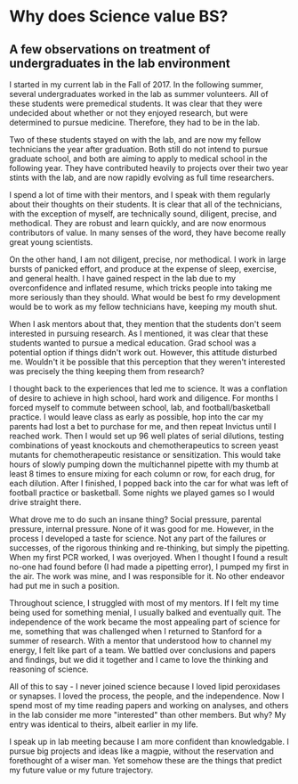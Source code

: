 # Why does Science value BS?

## A few observations on treatment of undergraduates in the lab environment

I started in my current lab in the Fall of 2017. In the following summer, several undergraduates worked in the lab as summer volunteers. All of these students were premedical students. It was clear that they were undecided about whether or not they enjoyed research, but were determined to pursue medicine. Therefore, they had to be in the lab.

Two of these students stayed on with the lab, and are now my fellow technicians the year after graduation. Both still do not intend to pursue graduate school, and both are aiming to apply to medical school in the following year. They have contributed heavily to projects over their two year stints with the lab, and are now rapidly evolving as full time researchers.

I spend a lot of time with their mentors, and I speak with them regularly about their thoughts on their students. It is clear that all of the technicians, with the exception of myself, are technically sound, diligent, precise, and methodical. They are robust and learn quickly, and are now enormous contributors of value. In many senses of the word, they have become really great young scientists.

On the other hand, I am not diligent, precise, nor methodical. I work in large bursts of panicked effort, and produce at the expense of sleep, exercise, and general health. I have gained respect in the lab due to my overconfidence and inflated resume, which tricks people into taking me more seriously than they should. What would be best fo rmy development would be to work as my fellow technicians have, keeping my mouth shut.

When I ask mentors about that, they mention that the students don't seem interested in pursuing research. As I mentioned, it was clear that these students wanted to pursue a medical education. Grad school was a potential option if things didn't work out. However, this attitude disturbed me. Wouldn't it be possible that this perception that they weren't interested was precisely the thing keeping them from research?

I thought back to the experiences that led me to science. It was a conflation of desire to achieve in high school, hard work and diligence. For months I forced myself to commute between school, lab, and football/basketball practice. I would leave class as early as possible, hop into the car my parents had lost a bet to purchase for me, and then repeat Invictus until I reached work. Then I would set up 96 well plates of serial dilutions, testing combinations of yeast knockouts and chemotherapeutics to screen yeast mutants for chemotherapeutic resistance or sensitization. This would take hours of slowly pumping down the multichannel pipette with my thumb at least 8 times to ensure mixing for each column or row, for each drug, for each dilution. After I finished, I popped back into the car for what was left of football practice or basketball. Some nights we played games so I would drive straight there.

What drove me to do such an insane thing? Social pressure, parental pressure, internal pressure. None of it was good for me. However, in the process I developed a taste for science. Not any part of the failures or successes, of the rigorous thinking and re-thinking, but simply the pipetting. When my first PCR worked, I was overjoyed. When I thought I found a result no-one had found before (I had made a pipetting error), I pumped my first in the air. The work was mine, and I was responsible for it. No other endeavor had put me in such a position.

Throughout science, I struggled with most of my mentors. If I felt my time being used for something menial, I usually balked and eventually quit. The independence of the work became the most appealing part of science for me, something that was challenged when I returned to Stanford for a summer of research. With a mentor that understood how to channel my energy, I felt like part of a team. We battled over conclusions and papers and findings, but we did it together and I came to love the thinking and reasoning of science.

All of this to say - I never joined science because I loved lipid peroxidases or synapses. I loved the process, the people, and the independence. Now I spend most of my time reading papers and working on analyses, and others in the lab consider me more "interested" than other members. But why? My entry was identical to theirs, albeit earlier in my life. 

I speak up in lab meeting because I am more confident than knowledgable. I pursue big projects and ideas like a magpie, without the reservation and forethought of a wiser man. Yet somehow these are the things that predict my future value or my future trajectory. 
